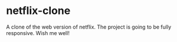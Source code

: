 # netflix-clone
A clone of  the web version of netflix. The project is going to be fully responsive. Wish me well!

